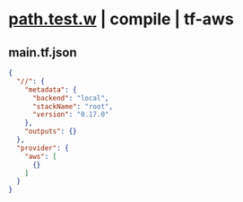 # [path.test.w](../../../../../../examples/tests/sdk_tests/fs/path.test.w) | compile | tf-aws

## main.tf.json
```json
{
  "//": {
    "metadata": {
      "backend": "local",
      "stackName": "root",
      "version": "0.17.0"
    },
    "outputs": {}
  },
  "provider": {
    "aws": [
      {}
    ]
  }
}
```

